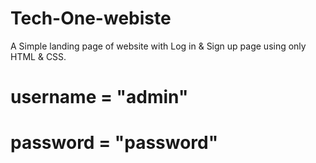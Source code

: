 # Tech-One-webiste
A Simple landing page of website with Log in &amp;  Sign up page   using only HTML &amp; CSS.   
# username = "admin"

# password = "password"
